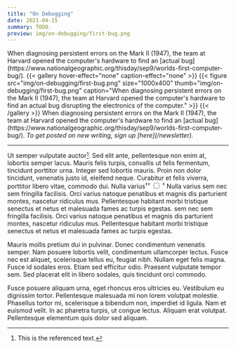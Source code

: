 ```yaml
---
title: "On Debugging"
date: 2021-04-15
summary: TODO.
preview: img/on-debugging/first-bug.png
---
```


<span class="marginnote">
  When diagnosing persistent errors on the Mark II (1947), the team at Harvard
  opened the computer's hardware to find an [actual bug](https://www.nationalgeographic.org/thisday/sep9/worlds-first-computer-bug/).
</span>
{{< gallery hover-effect="none" caption-effect="none" >}}
  {{< figure src="img/on-debugging/first-bug.png" size="1000x400" thumb="img/on-debugging/first-bug.png" caption="When diagnosing persistent errors on the Mark II (1947), the team at Harvard opened the computer's hardware to find an actual bug disrupting the electronics of the computer." >}}
{{< /gallery >}}
<span class="collapsed-marginnote">
  When diagnosing persistent errors on the Mark II (1947), the team at Harvard
  opened the computer's hardware to find an [actual bug](https://www.nationalgeographic.org/thisday/sep9/worlds-first-computer-bug/).
</span>

<em>
To get posted on new writing, sign up [here](/newsletter).
</em>

---

Ut semper vulputate auctor[^ref]. Sed elit ante, pellentesque non enim at, lobortis
semper lacus. Mauris felis turpis, convallis ut felis fermentum, tincidunt
porttitor urna. Integer sed lobortis mauris. Proin non dolor tincidunt,
venenatis justo id, eleifend neque. Curabitur et felis viverra, porttitor
libero vitae, commodo dui. Nulla varius<sup class="sup-inline">&dagger;</sup><label for="another-named-reference" class="margin-toggle"><sup>&dagger;</sup></label>
<input type="checkbox" id="another-named-reference" class="margin-toggle"/>
<span class="marginnote">
<sup>&dagger;</sup> Nulla varius sem nec sem fringilla facilisis. Orci varius
natoque penatibus et magnis dis parturient montes, nascetur ridiculus mus.
Pellentesque habitant morbi tristique senectus et netus et malesuada fames ac
turpis egestas.
</span>
sem nec sem fringilla facilisis. Orci
varius natoque penatibus et magnis dis parturient montes, nascetur ridiculus
mus. Pellentesque habitant morbi tristique senectus et netus et malesuada fames
ac turpis egestas.

Mauris mollis pretium dui in pulvinar. Donec condimentum venenatis semper. Nam
posuere lobortis velit, condimentum ullamcorper lectus. Fusce nec est aliquet,
scelerisque tellus eu, feugiat nibh. Nullam eget felis magna. Fusce id sodales
eros. Etiam sed efficitur odio. Praesent vulputate tempor sem. Sed placerat
elit in libero sodales, quis tincidunt orci commodo.

Fusce posuere aliquam urna, eget rhoncus eros ultricies eu. Vestibulum eu
dignissim tortor. Pellentesque malesuada mi non lorem volutpat molestie.
Phasellus tortor mi, scelerisque a bibendum non, imperdiet id ligula. Nam et
euismod velit. In ac pharetra turpis, ut congue lectus. Aliquam erat volutpat.
Pellentesque elementum quis dolor sed aliquam.

<style>
sup, sub {
  vertical-align: baseline;
  position: relative;
  top: -0.4em;
}
@media (max-width: 850px) {
  .sup-inline {
    display: none;
  }
}
</style>

[^ref]: This is the referenced text.
